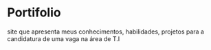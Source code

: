 # Portifolio
 site que apresenta meus conhecimentos, habilidades, projetos para a candidatura de uma vaga na área de T.I
